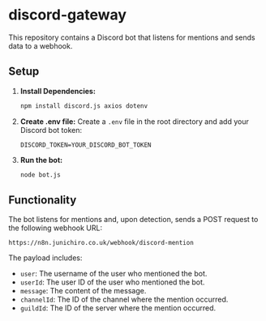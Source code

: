 # discord-gateway

This repository contains a Discord bot that listens for mentions and sends data to a webhook.

## Setup

1.  **Install Dependencies:**
    ```bash
    npm install discord.js axios dotenv
    ```
2.  **Create .env file:** Create a `.env` file in the root directory and add your Discord bot token:
    ```
    DISCORD_TOKEN=YOUR_DISCORD_BOT_TOKEN
    ```
3.  **Run the bot:**
    ```bash
    node bot.js
    ```

## Functionality

The bot listens for mentions and, upon detection, sends a POST request to the following webhook URL:

`https://n8n.junichiro.co.uk/webhook/discord-mention`

The payload includes:

*   `user`: The username of the user who mentioned the bot.
*   `userId`: The user ID of the user who mentioned the bot.
*   `message`: The content of the message.
*   `channelId`: The ID of the channel where the mention occurred.
*   `guildId`: The ID of the server where the mention occurred.
